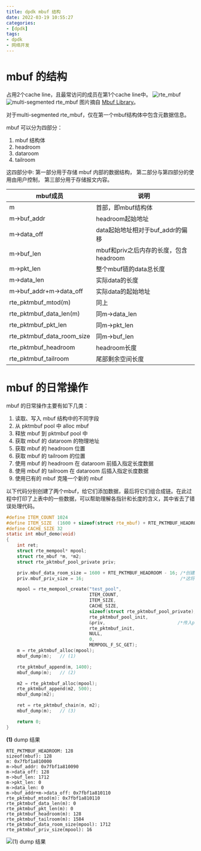 ```yaml
---
title: dpdk mbuf 结构
date: 2022-03-19 10:55:27
categories:
- [dpdk]
tags:
- dpdk
- 网络开发
---
```


# mbuf 的结构
占用2个cache line，且最常访问的成员在第1个cache line中。
![rte_mbuf](../../../../../medias/images_0/dpdk_mbuf_结构_image-1.png)
![multi-segmented rte_mbuf](../../../../../medias/images_0/dpdk_mbuf_结构_image.png)
图片摘自 [Mbuf Library](https://doc.dpdk.org/guides/prog_guide/mbuf_lib.html)。

对于multi-segmented rte_mbuf，仅在第一个mbuf结构体中包含元数据信息。

mbuf 可以分为四部分：
1. mbuf 结构体
2. headroom
3. dataroom
4. tailroom

这四部分中:
    第一部分用于存储 mbuf 内部的数据结构，
    第二部分与第四部分的使用由用户控制，
    第三部分用于存储报文内容。

|mbuf成员                   |说明                                  |
|---------------------------|-------------------------------------|
|m	                        |首部，即mbuf结构体                    |
|m->buf_addr	            |headroom起始地址                      |
|m->data_off	            |data起始地址相对于buf_addr的偏移       |
|m->buf_len	                |mbuf和priv之后内存的长度，包含headroom  |
|m->pkt_len	                |整个mbuf链的data总长度                 |
|m->data_len	            |实际data的长度                         |
|m->buf_addr+m->data_off	|实际data的起始地址                      |
|rte_pktmbuf_mtod(m)	    |同上                                   |
|rte_pktmbuf_data_len(m)	|同m->data_len                          |
|rte_pktmbuf_pkt_len	    |同m->pkt_len                           |
|rte_pktmbuf_data_room_size	|同m->buf_len                           |
|rte_pktmbuf_headroom	    |headroom长度                           |
|rte_pktmbuf_tailroom	    |尾部剩余空间长度                        |

# mbuf 的日常操作
mbuf 的日常操作主要有如下几类：
1. 读取、写入 mbuf 结构中的不同字段
2. 从 pktmbuf pool 中 alloc  mbuf
3. 释放 mbuf 到 pktmbuf pool 中
4. 获取 mbuf 的 dataroom 的物理地址
5. 获取 mbuf 的 headroom 位置
6. 获取 mbuf 的 tailroom 的位置
7. 使用 mbuf 的 headroom 在 dataroom 前插入指定长度数据
8. 使用 mbuf 的 tailroom 在 dataroom 后插入指定长度数据
9. 使用已有的 mbuf 克隆一个新的 mbuf

以下代码分别创建了两个mbuf，给它们添加数据，最后将它们组合成链。在此过程中打印了上表中的一些数据，可以帮助理解各指针和长度的含义，其中省去了错误处理代码。
```c
#define ITEM_COUNT 1024
#define ITEM_SIZE  (1600 + sizeof(struct rte_mbuf) + RTE_PKTMBUF_HEADROOM)
#define CACHE_SIZE 32
static int mbuf_demo(void)
{
    int ret;
    struct rte_mempool* mpool;
    struct rte_mbuf *m, *m2;
    struct rte_pktmbuf_pool_private priv;

    priv.mbuf_data_room_size = 1600 + RTE_PKTMBUF_HEADROOM - 16; /*创建mempool时传入了priv，1548                              */
    priv.mbuf_priv_size = 16;                                    /*这将在每个mbuf的首部后面添加16字节的私有数据,然后才是head room*/

    mpool = rte_mempool_create("test_pool",
                               ITEM_COUNT,
                               ITEM_SIZE,
                               CACHE_SIZE,
                               sizeof(struct rte_pktmbuf_pool_private),
                               rte_pktmbuf_pool_init,
                               &priv,                           /*传入priv*/
                               rte_pktmbuf_init,
                               NULL,
                               0,
                               MEMPOOL_F_SC_GET);
    m = rte_pktmbuf_alloc(mpool);
    mbuf_dump(m);   // (1)

    rte_pktmbuf_append(m, 1400);
    mbuf_dump(m);   // (2)

    m2 = rte_pktmbuf_alloc(mpool);
    rte_pktmbuf_append(m2, 500);
    mbuf_dump(m2);

    ret = rte_pktmbuf_chain(m, m2);
    mbuf_dump(m);   // (3)

    return 0;
}
```

**(1)** dump 结果
```
RTE_PKTMBUF_HEADROOM: 128
sizeof(mbuf): 128
m: 0x7fbf1a810000
m->buf_addr: 0x7fbf1a810090
m->data_off: 128
m->buf_len: 1712
m->pkt_len: 0
m->data_len: 0
m->buf_addr+m->data_off: 0x7fbf1a810110
rte_pktmbuf_mtod(m): 0x7fbf1a810110
rte_pktmbuf_data_len(m): 0
rte_pktmbuf_pkt_len(m): 0
rte_pktmbuf_headroom(m): 128
rte_pktmbuf_tailroom(m): 1584
rte_pktmbuf_data_room_size(mpool): 1712
rte_pktmbuf_priv_size(mpool): 16
```
![(1) dump 结果](../../../../../medias/images_0/dpdk_mbuf_结构_image-2.png)
